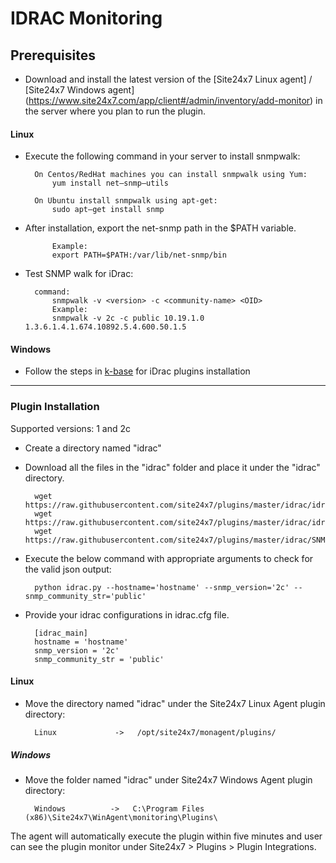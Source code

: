 # IDRAC Monitoring
                                                                                              
## Prerequisites

- Download and install the latest version of the [Site24x7 Linux agent] / [Site24x7 Windows agent] (https://www.site24x7.com/app/client#/admin/inventory/add-monitor) in the server where you plan to run the plugin.

#### Linux 

- Execute the following command in your server to install snmpwalk: 

		On Centos/RedHat machines you can install snmpwalk using Yum:
  			yum install net–snmp–utils

  		On Ubuntu install snmpwalk using apt-get:
  			sudo apt–get install snmp
  
- After installation, export the net-snmp path in the $PATH variable.

    		Example:
  			export PATH=$PATH:/var/lib/net-snmp/bin

- Test SNMP walk for iDrac:
  
  		command:
  			snmpwalk -v <version> -c <community-name> <OID>
        	Example:
  			snmpwalk -v 2c -c public 10.19.1.0 1.3.6.1.4.1.674.10892.5.4.600.50.1.5
		
#### Windows

- Follow the steps in [k-base](https://support.site24x7.com/portal/en/kb/articles/idrac-monitoring-for-windows) for iDrac plugins installation

---

### Plugin Installation  

Supported versions: 1 and 2c

- Create a directory named "idrac"
      
- Download all the files in the "idrac" folder and place it under the "idrac" directory.

		wget https://raw.githubusercontent.com/site24x7/plugins/master/idrac/idrac.py
		wget https://raw.githubusercontent.com/site24x7/plugins/master/idrac/idrac.cfg
		wget https://raw.githubusercontent.com/site24x7/plugins/master/idrac/SNMPUtil.py

- Execute the below command with appropriate arguments to check for the valid json output:

		python idrac.py --hostname='hostname' --snmp_version='2c' --snmp_community_str='public'

- Provide your idrac configurations in idrac.cfg file.

		[idrac_main]
		hostname = 'hostname'
		snmp_version = '2c' 
		snmp_community_str = 'public'
		
#### Linux

- Move the directory named "idrac" under the Site24x7 Linux Agent plugin directory: 

		Linux             ->   /opt/site24x7/monagent/plugins/
		
##### Windows 

- Move the folder named "idrac" under Site24x7 Windows Agent plugin directory: 

		Windows          ->   C:\Program Files (x86)\Site24x7\WinAgent\monitoring\Plugins\
		
The agent will automatically execute the plugin within five minutes and user can see the plugin monitor under Site24x7 > Plugins > Plugin Integrations.





